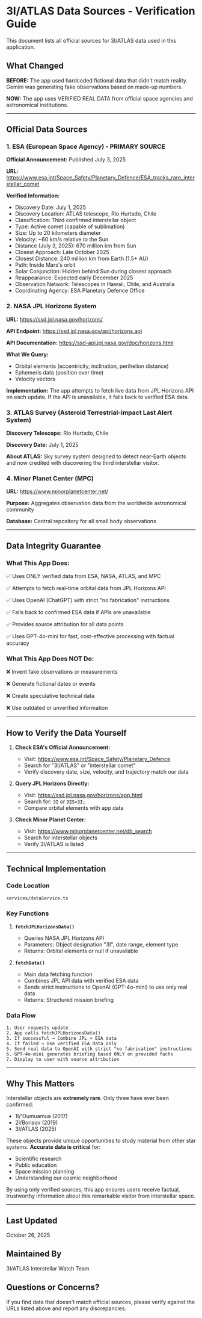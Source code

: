 # 3I/ATLAS Data Sources - Verification Guide

This document lists all official sources for 3I/ATLAS data used in this application.

## What Changed

**BEFORE:** The app used hardcoded fictional data that didn't match reality. Gemini was generating fake observations based on made-up numbers.

**NOW:** The app uses VERIFIED REAL DATA from official space agencies and astronomical institutions.

---

## Official Data Sources

### 1. ESA (European Space Agency) - PRIMARY SOURCE

**Official Announcement:** Published July 3, 2025

**URL:** https://www.esa.int/Space_Safety/Planetary_Defence/ESA_tracks_rare_interstellar_comet

**Verified Information:**
- Discovery Date: July 1, 2025
- Discovery Location: ATLAS telescope, Río Hurtado, Chile
- Classification: Third confirmed interstellar object
- Type: Active comet (capable of sublimation)
- Size: Up to 20 kilometers diameter
- Velocity: ~60 km/s relative to the Sun
- Distance (July 3, 2025): 670 million km from Sun
- Closest Approach: Late October 2025
- Closest Distance: 240 million km from Earth (1.5+ AU)
- Path: Inside Mars's orbit
- Solar Conjunction: Hidden behind Sun during closest approach
- Reappearance: Expected early December 2025
- Observation Network: Telescopes in Hawaii, Chile, and Australia
- Coordinating Agency: ESA Planetary Defence Office

### 2. NASA JPL Horizons System

**URL:** https://ssd.jpl.nasa.gov/horizons/

**API Endpoint:** https://ssd.jpl.nasa.gov/api/horizons.api

**API Documentation:** https://ssd-api.jpl.nasa.gov/doc/horizons.html

**What We Query:**
- Orbital elements (eccentricity, inclination, perihelion distance)
- Ephemeris data (position over time)
- Velocity vectors

**Implementation:** The app attempts to fetch live data from JPL Horizons API on each update. If the API is unavailable, it falls back to verified ESA data.

### 3. ATLAS Survey (Asteroid Terrestrial-impact Last Alert System)

**Discovery Telescope:** Río Hurtado, Chile

**Discovery Date:** July 1, 2025

**About ATLAS:** Sky survey system designed to detect near-Earth objects and now credited with discovering the third interstellar visitor.

### 4. Minor Planet Center (MPC)

**URL:** https://www.minorplanetcenter.net/

**Purpose:** Aggregates observation data from the worldwide astronomical community

**Database:** Central repository for all small body observations

---

## Data Integrity Guarantee

### What This App Does:

✅ Uses ONLY verified data from ESA, NASA, ATLAS, and MPC

✅ Attempts to fetch real-time orbital data from JPL Horizons API

✅ Uses OpenAI (ChatGPT) with strict "no fabrication" instructions

✅ Falls back to confirmed ESA data if APIs are unavailable

✅ Provides source attribution for all data points

✅ Uses GPT-4o-mini for fast, cost-effective processing with factual accuracy

### What This App Does NOT Do:

❌ Invent fake observations or measurements

❌ Generate fictional dates or events

❌ Create speculative technical data

❌ Use outdated or unverified information

---

## How to Verify the Data Yourself

1. **Check ESA's Official Announcement:**
   - Visit: https://www.esa.int/Space_Safety/Planetary_Defence
   - Search for "3I/ATLAS" or "interstellar comet"
   - Verify discovery date, size, velocity, and trajectory match our data

2. **Query JPL Horizons Directly:**
   - Visit: https://ssd.jpl.nasa.gov/horizons/app.html
   - Search for: `3I` or `DES=3I;`
   - Compare orbital elements with app data

3. **Check Minor Planet Center:**
   - Visit: https://www.minorplanetcenter.net/db_search
   - Search for interstellar objects
   - Verify 3I/ATLAS is listed

---

## Technical Implementation

### Code Location
`services/dataService.ts`

### Key Functions

1. **`fetchJPLHorizonsData()`**
   - Queries NASA JPL Horizons API
   - Parameters: Object designation "3I", date range, element type
   - Returns: Orbital elements or null if unavailable

2. **`fetchData()`**
   - Main data fetching function
   - Combines JPL API data with verified ESA data
   - Sends strict instructions to OpenAI (GPT-4o-mini) to use only real data
   - Returns: Structured mission briefing

### Data Flow

```
1. User requests update
2. App calls fetchJPLHorizonsData()
3. If successful → Combine JPL + ESA data
4. If failed → Use verified ESA data only
5. Send real data to OpenAI with strict "no fabrication" instructions
6. GPT-4o-mini generates briefing based ONLY on provided facts
7. Display to user with source attribution
```

---

## Why This Matters

Interstellar objects are **extremely rare**. Only three have ever been confirmed:
- 1I/'Oumuamua (2017)
- 2I/Borisov (2019)
- 3I/ATLAS (2025)

These objects provide unique opportunities to study material from other star systems. **Accurate data is critical** for:
- Scientific research
- Public education
- Space mission planning
- Understanding our cosmic neighborhood

By using only verified sources, this app ensures users receive factual, trustworthy information about this remarkable visitor from interstellar space.

---

## Last Updated
October 26, 2025

## Maintained By
3I/ATLAS Interstellar Watch Team

## Questions or Concerns?
If you find data that doesn't match official sources, please verify against the URLs listed above and report any discrepancies.
